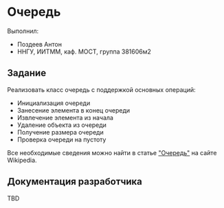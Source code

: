 # Очередь

Выполнил:

 - Поздеев Антон
 - ННГУ, ИИТММ, каф. МОСТ, группа 381606м2

## Задание

Реализовать класс очередь с поддержкой основных операций:

 - Инициализация очереди
 - Занесение элемента в конец очереди
 - Извлечение элемента из начала
 - Удаление объекта из очереди
 - Получение размера очереди
 - Проверка очереди на пустоту

Все необходимые сведения можно найти в статье
["Очередь"][queue] на сайте Wikipedia.

## Документация разработчика

TBD

<!-- LINKS -->

[queue]: https://ru.wikipedia.org/wiki/%D0%9E%D1%87%D0%B5%D1%80%D0%B5%D0%B4%D1%8C_(%D0%BF%D1%80%D0%BE%D0%B3%D1%80%D0%B0%D0%BC%D0%BC%D0%B8%D1%80%D0%BE%D0%B2%D0%B0%D0%BD%D0%B8%D0%B5)